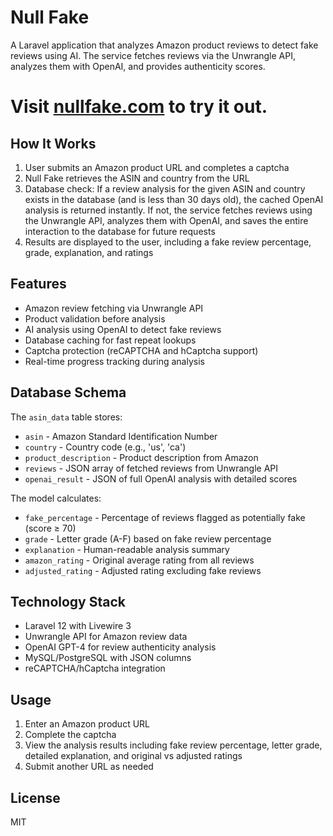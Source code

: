 # Null Fake

A Laravel application that analyzes Amazon product reviews to detect fake reviews using AI. The service fetches reviews via the Unwrangle API, analyzes them with OpenAI, and provides authenticity scores.

# Visit [nullfake.com](https://nullfake.com) to try it out.

## How It Works

1. User submits an Amazon product URL and completes a captcha
2. Null Fake retrieves the ASIN and country from the URL
3. Database check: If a review analysis for the given ASIN and country exists in the database (and is less than 30 days old), the cached OpenAI analysis is returned instantly. If not, the service fetches reviews using the Unwrangle API, analyzes them with OpenAI, and saves the entire interaction to the database for future requests
4. Results are displayed to the user, including a fake review percentage, grade, explanation, and ratings

## Features

- Amazon review fetching via Unwrangle API
- Product validation before analysis
- AI analysis using OpenAI to detect fake reviews
- Database caching for fast repeat lookups
- Captcha protection (reCAPTCHA and hCaptcha support)
- Real-time progress tracking during analysis

## Database Schema

The `asin_data` table stores:
- `asin` - Amazon Standard Identification Number
- `country` - Country code (e.g., 'us', 'ca')
- `product_description` - Product description from Amazon
- `reviews` - JSON array of fetched reviews from Unwrangle API
- `openai_result` - JSON of full OpenAI analysis with detailed scores

The model calculates:
- `fake_percentage` - Percentage of reviews flagged as potentially fake (score ≥ 70)
- `grade` - Letter grade (A-F) based on fake review percentage
- `explanation` - Human-readable analysis summary
- `amazon_rating` - Original average rating from all reviews
- `adjusted_rating` - Adjusted rating excluding fake reviews

## Technology Stack

- Laravel 12 with Livewire 3
- Unwrangle API for Amazon review data
- OpenAI GPT-4 for review authenticity analysis
- MySQL/PostgreSQL with JSON columns
- reCAPTCHA/hCaptcha integration

## Usage

1. Enter an Amazon product URL
2. Complete the captcha
3. View the analysis results including fake review percentage, letter grade, detailed explanation, and original vs adjusted ratings
4. Submit another URL as needed

## License

MIT

